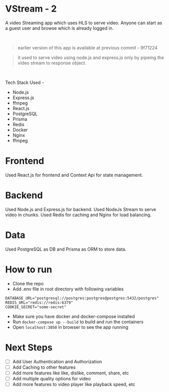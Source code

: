 # VStream - 2 
A video Streaming app which uses HLS to serve video.
Anyone can start as a guest user and browse which is already logged in.


<br>
<blockquote><p>
 earlier version of this app is available at previous commit - 9f71224
</p></blockquote>
<blockquote><p>
 it used to serve video using node.js and express.js only by pipeing the video stream to response object.
</p></blockquote>
<br>



Tech Stack Used -

- Node.js
- Express.js
- ffmpeg
- React.js
- PostgreSQL
- Prisma
- Redis
- Docker
- Nginx
- ffmpeg


# Frontend
Used React.js for frontend and Context Api for state management.

# Backend
Used Node.js and Express.js for backend. 
Used NodeJs Stream to serve video in chunks.
Used Redis for caching and Nginx for load balancing.

# Data
Used PostgreSQL as DB and Prisma as ORM to store data.


# How to run
- Clone the repo
- Add .env file in root directory with following variables
```
DATABASE_URL="postgresql://postgres:postgres@postgres:5432/postgres"
REDIS_URL="redis://redis:6379"
COOKIE_SECRET="some-secret"
```
- Make sure you have docker and docker-compose installed
- Run `docker-compose up --build` to build and run the containers
- Open `localhost:3050` in browser to see the app running


# Next Steps

- [ ] Add User Authentication and Authorization
- [ ] Add Caching to other features
- [ ] Add more features like like, dislike, comment, share, etc
- [ ] Add multiple quality options for video
- [ ] Add more features to video player like playback speed, etc